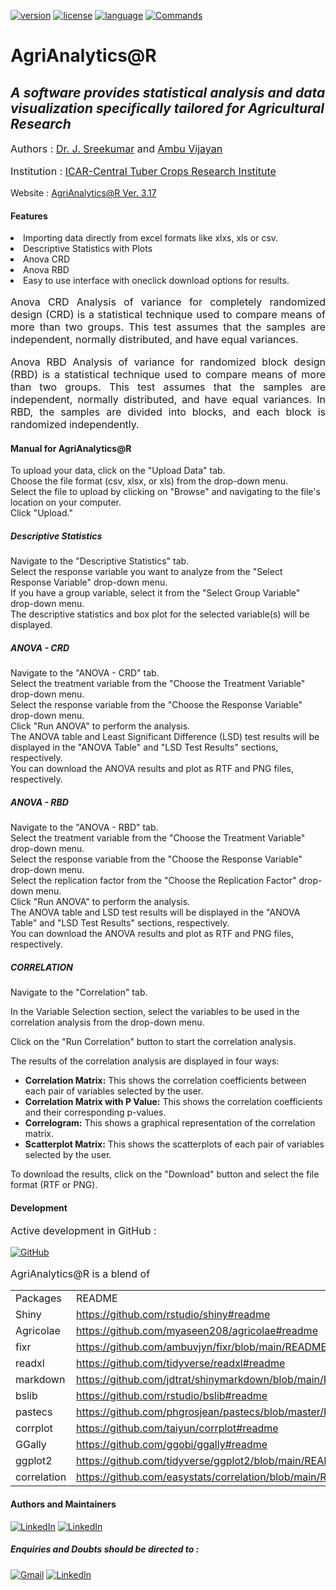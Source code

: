 [![version](https://img.shields.io/badge/AgriAnalytics@R-3.18-green)](https://github.com/ambuvjyn/AgriAnalytics-R) [![license](https://img.shields.io/badge/License-GPLv3-blue)]() [![language](https://img.shields.io/badge/R-100%25-165caa)]() [![Commands](https://img.shields.io/badge/Commands-15-orange)]()

# AgriAnalytics@R
## _A software provides statistical analysis and data visualization specifically tailored for Agricultural Research_

<p align="justify" style="font-size: 16px;">
Authors : <a href="mailto:sreekumarctcri@gmail.com" rel="noopener noreferrer" target="_blank">Dr. J. Sreekumar</a> and <a href="mailto:ambuvjyn@gmail.com" rel="noopener noreferrer" target="_blank">Ambu Vijayan</a>
</p>
<p align="justify" style="font-size: 16px;">
Institution : <a href="https://www.ctcri.org/" rel="noopener noreferrer" target="_blank">ICAR-Central Tuber Crops Research Institute</a>
</p>

Website : <a href="https://sreejyothi.shinyapps.io/agrianalyticsr/" rel="noopener noreferrer" target="_blank">AgriAnalytics@R Ver. 3.17</a>

#### Features
<p align="justify" style="font-size: 16px;">
<li>Importing data directly from excel formats like xlxs, xls or csv.</li>
<li>Descriptive Statistics with Plots</li>
<li>Anova CRD</li>
<li>Anova RBD</li>
<li>Easy to use interface with oneclick download options for results.</li>
</p>

<p align="justify" style="font-size: 16px;">
Anova CRD
Analysis of variance for completely randomized design (CRD) is a statistical technique used to compare means of more than two groups. This test assumes that the samples are independent, normally distributed, and have equal variances.
</p>

<p align="justify" style="font-size: 16px;">
Anova RBD
Analysis of variance for randomized block design (RBD) is a statistical technique used to compare means of more than two groups. This test assumes that the samples are independent, normally distributed, and have equal variances. In RBD, the samples are divided into blocks, and each block is randomized independently.
</p>

<div align="justify style="font-size: 16px;">
<h4>Manual for AgriAnalytics@R</h4>
<p>To upload your data, click on the "Upload Data" tab.<br>
Choose the file format (csv, xlsx, or xls) from the drop-down menu.<br>
Select the file to upload by clicking on "Browse" and navigating to the file's location on your computer.<br>
Click "Upload."</p>
<h5>Descriptive Statistics</h5>
<p>Navigate to the "Descriptive Statistics" tab.<br>
Select the response variable you want to analyze from the "Select Response Variable" drop-down menu.<br>
If you have a group variable, select it from the "Select Group Variable" drop-down menu.<br>
The descriptive statistics and box plot for the selected variable(s) will be displayed.</p>
<h5>ANOVA - CRD</h5>
<p>Navigate to the "ANOVA - CRD" tab.<br>
Select the treatment variable from the "Choose the Treatment Variable" drop-down menu.<br>
Select the response variable from the "Choose the Response Variable" drop-down menu.<br>
Click "Run ANOVA" to perform the analysis.<br>
The ANOVA table and Least Significant Difference (LSD) test results will be displayed in the "ANOVA Table" and "LSD Test Results" sections, respectively.<br>
You can download the ANOVA results and plot as RTF and PNG files, respectively.</p>
<h5>ANOVA - RBD</h5>
<p>Navigate to the "ANOVA - RBD" tab.<br>
Select the treatment variable from the "Choose the Treatment Variable" drop-down menu.<br>
Select the response variable from the "Choose the Response Variable" drop-down menu.<br>
Select the replication factor from the "Choose the Replication Factor" drop-down menu.<br>
Click "Run ANOVA" to perform the analysis.<br>
The ANOVA table and LSD test results will be displayed in the "ANOVA Table" and "LSD Test Results" sections, respectively.<br>
You can download the ANOVA results and plot as RTF and PNG files, respectively.</p>
<h5>CORRELATION</h5>
<p>Navigate to the "Correlation" tab.</p>
<p>In the Variable Selection section, select the variables to be used in the correlation analysis from the drop-down menu.</p>
<p>Click on the "Run Correlation" button to start the correlation analysis.</p>
<p>The results of the correlation analysis are displayed in four ways:</p>
<ul>
  <li><b>Correlation Matrix:</b> This shows the correlation coefficients between each pair of variables selected by the user.</li>
  <li><b>Correlation Matrix with P Value:</b> This shows the correlation coefficients and their corresponding p-values.</li>
  <li><b>Correlogram:</b> This shows a graphical representation of the correlation matrix.</li>
  <li><b>Scatterplot Matrix:</b> This shows the scatterplots of each pair of variables selected by the user.</li>
</ul>
<p>To download the results, click on the "Download" button and select the file format (RTF or PNG).</p>
</div>

#### Development
<p align="justify" style="font-size: 16px;">
Active development in GitHub :
</p>

[![GitHub](https://img.shields.io/badge/AgriAnalytics@R-171515?style=for-the-badge&logo=GitHub&logoColor=white)](https://github.com/ambuvjyn/AgriAnalytics-R)

<p align="justify" style="font-size: 16px;">
AgriAnalytics@R is a blend of
</p>
<table style="width: 100%; border-collapse: collapse;">
    <tbody>
        <tr>
            <td style="width: 13.87%;">Packages<br></td>
            <td style="width: 85.5108%;">README<br></td>
        </tr>
        <tr>
            <td style="width: 13.87%;">Shiny<br></td>
            <td style="width: 85.5108%;"><a href="https://github.com/rstudio/shiny#readme" rel="noopener noreferrer" target="_blank">https://github.com/rstudio/shiny#readme</a><br></td>
        </tr>
        <tr>
            <td style="width: 13.87%;">Agricolae<br></td>
            <td style="width: 85.5108%;"><a href="https://github.com/myaseen208/agricolae#readme" rel="noopener noreferrer" target="_blank">https://github.com/myaseen208/agricolae#readme</a><br></td>
        </tr>
	<tr>
            <td style="width: 13.87%;">fixr<br></td>
            <td style="width: 85.5108%;"><a href="https://github.com/ambuvjyn/fixr/blob/main/README.md" rel="noopener noreferrer" target="_blank">https://github.com/ambuvjyn/fixr/blob/main/README.md</a><br></td>
        </tr>
        <tr>
            <td style="width: 13.87%;">readxl<br></td>
            <td style="width: 85.5108%;"><a href="https://github.com/tidyverse/readxl#readme" rel="noopener noreferrer" target="_blank">https://github.com/tidyverse/readxl#readme</a><br></td>
        </tr>
        <tr>
            <td style="width: 13.87%;">markdown<br></td>
            <td style="width: 85.5108%;"><a href="https://github.com/jdtrat/shinymarkdown/blob/main/README.md" rel="noopener noreferrer" target="_blank">https://github.com/jdtrat/shinymarkdown/blob/main/README.md</a><br></td>
        </tr>
        <tr>
            <td style="width: 13.87%;">bslib<br></td>
            <td style="width: 85.5108%;"><a href="https://github.com/rstudio/bslib#readme" rel="noopener noreferrer" target="_blank">https://github.com/rstudio/bslib#readme</a><br></td>
        </tr>
        <tr>
            <td style="width: 13.87%;">pastecs<br></td>
            <td style="width: 85.5108%;"><a href="https://github.com/phgrosjean/pastecs/blob/master/README.md" rel="noopener noreferrer" target="_blank">https://github.com/phgrosjean/pastecs/blob/master/README.md</a><br></td>
        </tr>
        <tr>
            <td style="width: 13.87%;">corrplot<br></td>
            <td style="width: 85.5108%;"><a href="https://github.com/taiyun/corrplot#readme" rel="noopener noreferrer" target="_blank">https://github.com/taiyun/corrplot#readme</a><br></td>
        </tr>
        <tr>
            <td style="width: 13.87%;">GGally<br></td>
            <td style="width: 85.5108%;"><a href="https://github.com/ggobi/ggally#readme" rel="noopener noreferrer" target="_blank">https://github.com/ggobi/ggally#readme</a><br></td>
        </tr>
        <tr>
            <td style="width: 13.87%;">ggplot2<br></td>
            <td style="width: 85.5108%;"><a href="https://github.com/tidyverse/ggplot2/blob/main/README.Rmd" rel="noopener noreferrer" target="_blank">https://github.com/tidyverse/ggplot2/blob/main/README.Rmd</a><br></td>
        </tr>
		<tr>
            <td style="width: 13.87%;">correlation<br></td>
            <td style="width: 85.5108%;"><a href="https://github.com/easystats/correlation/blob/main/README.md" rel="noopener noreferrer" target="_blank">https://github.com/easystats/correlation/blob/main/README.md</a><br></td>
        </tr>
    </tbody>
</table>

#### Authors and Maintainers
[![LinkedIn](https://img.shields.io/badge/Sreekumar_J-0A66C2?style=for-the-badge&logo=LinkedIn&logoColor=white)](https://in.linkedin.com/in/sreekumar-j-8280776) [![LinkedIn](https://img.shields.io/badge/Ambu_Vijayan-0A66C2?style=for-the-badge&logo=LinkedIn&logoColor=white)](https://www.linkedin.com/in/ambuvijayan/) 

##### Enquiries and Doubts should be directed to :
[![Gmail](https://img.shields.io/badge/Sreekumar_J-DB4437?style=for-the-badge&logo=Gmail&logoColor=white)](mailto:sreekumarctcri@gmail.com) [![LinkedIn](https://img.shields.io/badge/Ambu_Vijayan-DB4437?style=for-the-badge&logo=Gmail&logoColor=white)](mailto:ambuvjyn@gmail.com) 
